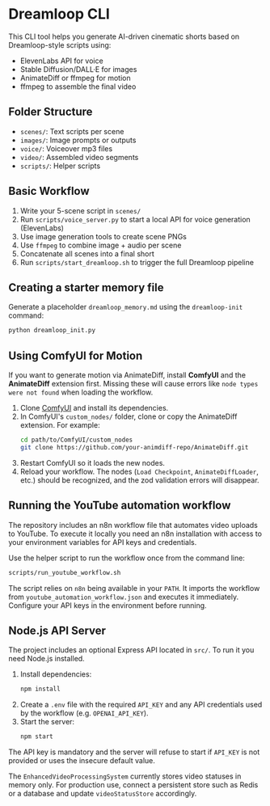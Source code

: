 # Dreamloop CLI

This CLI tool helps you generate AI-driven cinematic shorts based on Dreamloop-style scripts using:
- ElevenLabs API for voice
- Stable Diffusion/DALL·E for images
- AnimateDiff or ffmpeg for motion
- ffmpeg to assemble the final video

## Folder Structure
- `scenes/`: Text scripts per scene
- `images/`: Image prompts or outputs
- `voice/`: Voiceover mp3 files
- `video/`: Assembled video segments
- `scripts/`: Helper scripts

## Basic Workflow
1. Write your 5-scene script in `scenes/`
2. Run `scripts/voice_server.py` to start a local API for voice generation (ElevenLabs)
3. Use image generation tools to create scene PNGs
4. Use `ffmpeg` to combine image + audio per scene
5. Concatenate all scenes into a final short
6. Run `scripts/start_dreamloop.sh` to trigger the full Dreamloop pipeline

## Creating a starter memory file
Generate a placeholder `dreamloop_memory.md` using the `dreamloop-init` command:

```bash
python dreamloop_init.py
```

## Using ComfyUI for Motion
If you want to generate motion via AnimateDiff, install **ComfyUI** and the **AnimateDiff** extension first. Missing these will cause errors like `node types were not found` when loading the workflow.

1. Clone [ComfyUI](https://github.com/comfyanonymous/ComfyUI) and install its dependencies.
2. In ComfyUI's `custom_nodes/` folder, clone or copy the AnimateDiff extension. For example:
   ```bash
   cd path/to/ComfyUI/custom_nodes
   git clone https://github.com/your-animdiff-repo/AnimateDiff.git
   ```
3. Restart ComfyUI so it loads the new nodes.
4. Reload your workflow. The nodes (`Load Checkpoint`, `AnimateDiffLoader`, etc.) should be recognized, and the zod validation errors will disappear.

## Running the YouTube automation workflow
The repository includes an n8n workflow file that automates video uploads to YouTube.
To execute it locally you need an n8n installation with access to your environment
variables for API keys and credentials.

Use the helper script to run the workflow once from the command line:

```bash
scripts/run_youtube_workflow.sh
```

The script relies on `n8n` being available in your `PATH`. It imports the workflow
from `youtube_automation_workflow.json` and executes it immediately. Configure your
API keys in the environment before running.


## Node.js API Server

The project includes an optional Express API located in `src/`. To run it you need Node.js installed.

1. Install dependencies:
   ```bash
   npm install
   ```
2. Create a `.env` file with the required `API_KEY` and any API credentials used by the workflow (e.g. `OPENAI_API_KEY`).
3. Start the server:
   ```bash
   npm start
   ```

The API key is mandatory and the server will refuse to start if `API_KEY` is not provided or uses the insecure default value.

The `EnhancedVideoProcessingSystem` currently stores video statuses in memory only. For production use, connect a persistent store such as Redis or a database and update `videoStatusStore` accordingly.
